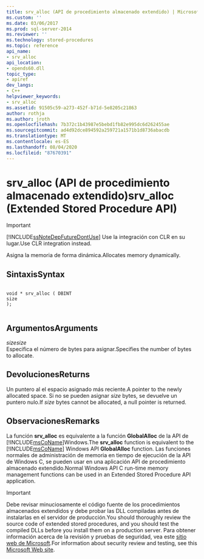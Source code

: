 ```yaml
---
title: srv_alloc (API de procedimiento almacenado extendido) | Microsoft Docs
ms.custom: ''
ms.date: 03/06/2017
ms.prod: sql-server-2014
ms.reviewer: ''
ms.technology: stored-procedures
ms.topic: reference
api_name:
- srv_alloc
api_location:
- opends60.dll
topic_type:
- apiref
dev_langs:
- C++
helpviewer_keywords:
- srv_alloc
ms.assetid: 91505c59-a273-452f-b71d-5e8205c21863
author: rothja
ms.author: jroth
ms.openlocfilehash: 7b372c1b43987e5bebd1fb82e995dc6d262455ae
ms.sourcegitcommit: ad4d92dce894592a259721a1571b1d8736abacdb
ms.translationtype: MT
ms.contentlocale: es-ES
ms.lasthandoff: 08/04/2020
ms.locfileid: "87670391"
---
```

# <a name="srv_alloc-extended-stored-procedure-api"></a><span data-ttu-id="c4c9b-102">srv_alloc (API de procedimiento almacenado extendido)</span><span class="sxs-lookup"><span data-stu-id="c4c9b-102">srv_alloc (Extended Stored Procedure API)</span></span>
    
> [!IMPORTANT]  
>  [!INCLUDE[ssNoteDepFutureDontUse](../../includes/ssnotedepfuturedontuse-md.md)] <span data-ttu-id="c4c9b-103">Use la integración con CLR en su lugar.</span><span class="sxs-lookup"><span data-stu-id="c4c9b-103">Use CLR integration instead.</span></span>  
  
 <span data-ttu-id="c4c9b-104">Asigna la memoria de forma dinámica.</span><span class="sxs-lookup"><span data-stu-id="c4c9b-104">Allocates memory dynamically.</span></span>  
  
## <a name="syntax"></a><span data-ttu-id="c4c9b-105">Sintaxis</span><span class="sxs-lookup"><span data-stu-id="c4c9b-105">Syntax</span></span>  
  
```  
  
void * srv_alloc ( DBINT  
size  
);  
  
```  
  
## <a name="arguments"></a><span data-ttu-id="c4c9b-106">Argumentos</span><span class="sxs-lookup"><span data-stu-id="c4c9b-106">Arguments</span></span>  
 <span data-ttu-id="c4c9b-107">*size*</span><span class="sxs-lookup"><span data-stu-id="c4c9b-107">*size*</span></span>  
 <span data-ttu-id="c4c9b-108">Especifica el número de bytes para asignar.</span><span class="sxs-lookup"><span data-stu-id="c4c9b-108">Specifies the number of bytes to allocate.</span></span>  
  
## <a name="returns"></a><span data-ttu-id="c4c9b-109">Devoluciones</span><span class="sxs-lookup"><span data-stu-id="c4c9b-109">Returns</span></span>  
 <span data-ttu-id="c4c9b-110">Un puntero al el espacio asignado más reciente.</span><span class="sxs-lookup"><span data-stu-id="c4c9b-110">A pointer to the newly allocated space.</span></span> <span data-ttu-id="c4c9b-111">Si no se pueden asignar *size* bytes, se devuelve un puntero nulo.</span><span class="sxs-lookup"><span data-stu-id="c4c9b-111">If *size* bytes cannot be allocated, a null pointer is returned.</span></span>  
  
## <a name="remarks"></a><span data-ttu-id="c4c9b-112">Observaciones</span><span class="sxs-lookup"><span data-stu-id="c4c9b-112">Remarks</span></span>  
 <span data-ttu-id="c4c9b-113">La función **srv_alloc** es equivalente a la función **GlobalAlloc** de la API de [!INCLUDE[msCoName](../../includes/msconame-md.md)]Windows.</span><span class="sxs-lookup"><span data-stu-id="c4c9b-113">The **srv_alloc** function is equivalent to the [!INCLUDE[msCoName](../../includes/msconame-md.md)] Windows API  **GlobalAlloc** function.</span></span> <span data-ttu-id="c4c9b-114">Las funciones normales de administración de memoria en tiempo de ejecución de la API de Windows C, se pueden usar en una aplicación API de procedimiento almacenado extendido.</span><span class="sxs-lookup"><span data-stu-id="c4c9b-114">Normal Windows API C run-time memory management functions can be used in an Extended Stored Procedure API application.</span></span>  
  
> [!IMPORTANT]  
>  <span data-ttu-id="c4c9b-115">Debe revisar minuciosamente el código fuente de los procedimientos almacenados extendidos y debe probar las DLL compiladas antes de instalarlas en el servidor de producción.</span><span class="sxs-lookup"><span data-stu-id="c4c9b-115">You should thoroughly review the source code of extended stored procedures, and you should test the compiled DLLs before you install them on a production server.</span></span> <span data-ttu-id="c4c9b-116">Para obtener información acerca de la revisión y pruebas de seguridad, vea este [sitio web de Microsoft](https://go.microsoft.com/fwlink/?LinkID=54761&amp;clcid=0x409https://msdn.microsoft.com/security/).</span><span class="sxs-lookup"><span data-stu-id="c4c9b-116">For information about security review and testing, see this [Microsoft Web site](https://go.microsoft.com/fwlink/?LinkID=54761&amp;clcid=0x409https://msdn.microsoft.com/security/).</span></span>  
  
  
